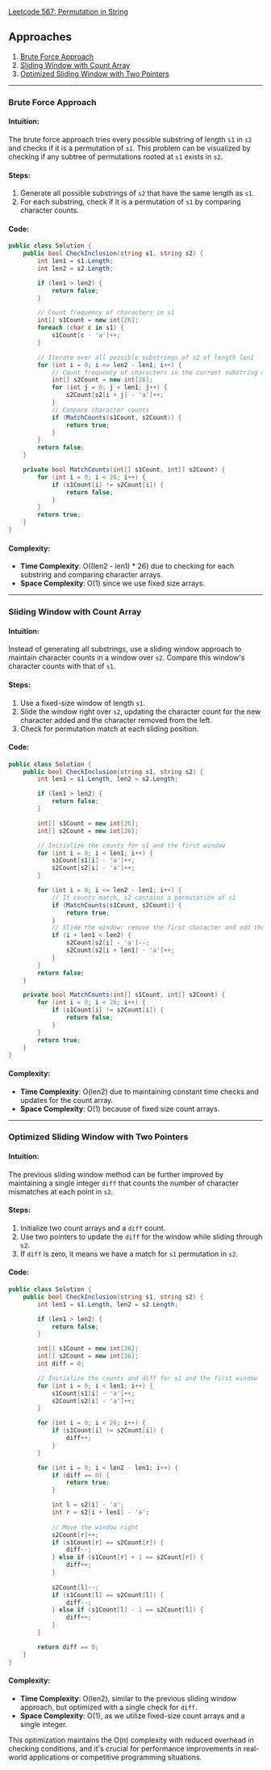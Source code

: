[Leetcode 567: Permutation in String](https://leetcode.com/problems/permutation-in-string/)

## Approaches
1. [Brute Force Approach](#brute-force-approach)
2. [Sliding Window with Count Array](#sliding-window-with-count-array)
3. [Optimized Sliding Window with Two Pointers](#optimized-sliding-window-with-two-pointers)

---

### Brute Force Approach

#### Intuition:
The brute force approach tries every possible substring of length `s1` in `s2` and checks if it is a permutation of `s1`. This problem can be visualized by checking if any subtree of permutations rooted at `s1` exists in `s2`.

#### Steps:
1. Generate all possible substrings of `s2` that have the same length as `s1`.
2. For each substring, check if it is a permutation of `s1` by comparing character counts.

#### Code:
```csharp
public class Solution {
    public bool CheckInclusion(string s1, string s2) {
        int len1 = s1.Length;
        int len2 = s2.Length;

        if (len1 > len2) {
            return false;
        }

        // Count frequency of characters in s1
        int[] s1Count = new int[26];
        foreach (char c in s1) {
            s1Count[c - 'a']++;
        }

        // Iterate over all possible substrings of s2 of length len1
        for (int i = 0; i <= len2 - len1; i++) {
            // Count frequency of characters in the current substring of s2
            int[] s2Count = new int[26];
            for (int j = 0; j < len1; j++) {
                s2Count[s2[i + j] - 'a']++;
            }
            // Compare character counts
            if (MatchCounts(s1Count, s2Count)) {
                return true;
            }
        }
        return false;
    }

    private bool MatchCounts(int[] s1Count, int[] s2Count) {
        for (int i = 0; i < 26; i++) {
            if (s1Count[i] != s2Count[i]) {
                return false;
            }
        }
        return true;
    }
}
```

#### Complexity:
- **Time Complexity**: O((len2 - len1) * 26) due to checking for each substring and comparing character arrays.
- **Space Complexity**: O(1) since we use fixed size arrays.

---

### Sliding Window with Count Array

#### Intuition:
Instead of generating all substrings, use a sliding window approach to maintain character counts in a window over `s2`. Compare this window's character counts with that of `s1`.

#### Steps:
1. Use a fixed-size window of length `s1`.
2. Slide the window right over `s2`, updating the character count for the new character added and the character removed from the left.
3. Check for permutation match at each sliding position.

#### Code:
```csharp
public class Solution {
    public bool CheckInclusion(string s1, string s2) {
        int len1 = s1.Length, len2 = s2.Length;

        if (len1 > len2) {
            return false;
        }

        int[] s1Count = new int[26];
        int[] s2Count = new int[26];

        // Initialize the counts for s1 and the first window
        for (int i = 0; i < len1; i++) {
            s1Count[s1[i] - 'a']++;
            s2Count[s2[i] - 'a']++;
        }

        for (int i = 0; i <= len2 - len1; i++) {
            // If counts match, s2 contains a permutation of s1
            if (MatchCounts(s1Count, s2Count)) {
                return true;
            }
            // Slide the window: remove the first character and add the next character
            if (i + len1 < len2) {
                s2Count[s2[i] - 'a']--;
                s2Count[s2[i + len1] - 'a']++;
            }
        }
        return false;
    }

    private bool MatchCounts(int[] s1Count, int[] s2Count) {
        for (int i = 0; i < 26; i++) {
            if (s1Count[i] != s2Count[i]) {
                return false;
            }
        }
        return true;
    }
}
```

#### Complexity:
- **Time Complexity**: O(len2) due to maintaining constant time checks and updates for the count array.
- **Space Complexity**: O(1) because of fixed size count arrays.

---

### Optimized Sliding Window with Two Pointers

#### Intuition:
The previous sliding window method can be further improved by maintaining a single integer `diff` that counts the number of character mismatches at each point in `s2`.

#### Steps:
1. Initialize two count arrays and a `diff` count.
2. Use two pointers to update the `diff` for the window while sliding through `s2`.
3. If `diff` is zero, it means we have a match for `s1` permutation in `s2`.

#### Code:
```csharp
public class Solution {
    public bool CheckInclusion(string s1, string s2) {
        int len1 = s1.Length, len2 = s2.Length;

        if (len1 > len2) {
            return false;
        }

        int[] s1Count = new int[26];
        int[] s2Count = new int[26];
        int diff = 0;

        // Initialize the counts and diff for s1 and the first window
        for (int i = 0; i < len1; i++) {
            s1Count[s1[i] - 'a']++;
            s2Count[s2[i] - 'a']++;
        }

        for (int i = 0; i < 26; i++) {
            if (s1Count[i] != s2Count[i]) {
                diff++;
            }
        }

        for (int i = 0; i < len2 - len1; i++) {
            if (diff == 0) {
                return true;
            }

            int l = s2[i] - 'a';
            int r = s2[i + len1] - 'a';
            
            // Move the window right
            s2Count[r]++;
            if (s1Count[r] == s2Count[r]) {
                diff--;
            } else if (s1Count[r] + 1 == s2Count[r]) {
                diff++;
            }
            
            s2Count[l]--;
            if (s1Count[l] == s2Count[l]) {
                diff--;
            } else if (s1Count[l] - 1 == s2Count[l]) {
                diff++;
            }
        }

        return diff == 0;
    }
}
```

#### Complexity:
- **Time Complexity**: O(len2), similar to the previous sliding window approach, but optimized with a single check for `diff`.
- **Space Complexity**: O(1), as we utilize fixed-size count arrays and a single integer. 

This optimization maintains the O(n) complexity with reduced overhead in checking conditions, and it's crucial for performance improvements in real-world applications or competitive programming situations.

